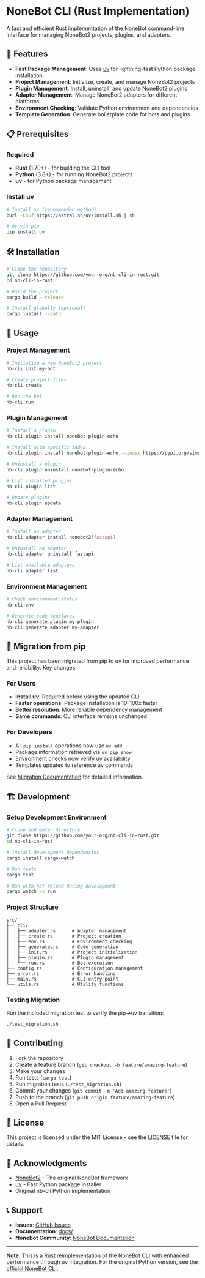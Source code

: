 # NoneBot CLI (Rust Implementation)

A fast and efficient Rust implementation of the NoneBot command-line interface for managing NoneBot2 projects, plugins, and adapters.

## 🚀 Features

- **Fast Package Management**: Uses [uv](https://astral.sh/blog/uv) for lightning-fast Python package installation
- **Project Management**: Initialize, create, and manage NoneBot2 projects
- **Plugin Management**: Install, uninstall, and update NoneBot2 plugins
- **Adapter Management**: Manage NoneBot2 adapters for different platforms
- **Environment Checking**: Validate Python environment and dependencies
- **Template Generation**: Generate boilerplate code for bots and plugins

## 📋 Prerequisites

### Required
- **Rust** (1.70+) - for building the CLI tool
- **Python** (3.8+) - for running NoneBot2 projects
- **uv** - for Python package management

### Install uv
```bash
# Install uv (recommended method)
curl -LsSf https://astral.sh/uv/install.sh | sh

# Or via pip
pip install uv
```

## 🛠 Installation

```bash
# Clone the repository
git clone https://github.com/your-org/nb-cli-in-rust.git
cd nb-cli-in-rust

# Build the project
cargo build --release

# Install globally (optional)
cargo install --path .
```

## 📖 Usage

### Project Management

```bash
# Initialize a new NoneBot2 project
nb-cli init my-bot

# Create project files
nb-cli create

# Run the bot
nb-cli run
```

### Plugin Management

```bash
# Install a plugin
nb-cli plugin install nonebot-plugin-echo

# Install with specific index
nb-cli plugin install nonebot-plugin-echo --index https://pypi.org/simple/

# Uninstall a plugin
nb-cli plugin uninstall nonebot-plugin-echo

# List installed plugins
nb-cli plugin list

# Update plugins
nb-cli plugin update
```

### Adapter Management

```bash
# Install an adapter
nb-cli adapter install nonebot2[fastapi]

# Uninstall an adapter
nb-cli adapter uninstall fastapi

# List available adapters
nb-cli adapter list
```

### Environment Management

```bash
# Check environment status
nb-cli env

# Generate code templates
nb-cli generate plugin my-plugin
nb-cli generate adapter my-adapter
```

## 🔄 Migration from pip

This project has been migrated from pip to uv for improved performance and reliability. Key changes:

### For Users
- **Install uv**: Required before using the updated CLI
- **Faster operations**: Package installation is 10-100x faster
- **Better resolution**: More reliable dependency management
- **Same commands**: CLI interface remains unchanged

### For Developers
- All `pip install` operations now use `uv add`
- Package information retrieved via `uv pip show`
- Environment checks now verify uv availability
- Templates updated to reference uv commands

See [Migration Documentation](docs/pip-to-uv-migration.md) for detailed information.

## 🏗 Development

### Setup Development Environment

```bash
# Clone and enter directory
git clone https://github.com/your-org/nb-cli-in-rust.git
cd nb-cli-in-rust

# Install development dependencies
cargo install cargo-watch

# Run tests
cargo test

# Run with hot reload during development
cargo watch -x run
```

### Project Structure

```
src/
├── cli/
│   ├── adapter.rs      # Adapter management
│   ├── create.rs       # Project creation
│   ├── env.rs          # Environment checking
│   ├── generate.rs     # Code generation
│   ├── init.rs         # Project initialization
│   ├── plugin.rs       # Plugin management
│   └── run.rs          # Bot execution
├── config.rs           # Configuration management
├── error.rs            # Error handling
├── main.rs             # CLI entry point
└── utils.rs            # Utility functions
```

### Testing Migration

Run the included migration test to verify the pip→uv transition:

```bash
./test_migration.sh
```

## 🤝 Contributing

1. Fork the repository
2. Create a feature branch (`git checkout -b feature/amazing-feature`)
3. Make your changes
4. Run tests (`cargo test`)
5. Run migration tests (`./test_migration.sh`)
6. Commit your changes (`git commit -m 'Add amazing feature'`)
7. Push to the branch (`git push origin feature/amazing-feature`)
8. Open a Pull Request

## 📝 License

This project is licensed under the MIT License - see the [LICENSE](LICENSE) file for details.

## 🙏 Acknowledgments

- [NoneBot2](https://github.com/nonebot/nonebot2) - The original NoneBot framework
- [uv](https://github.com/astral-sh/uv) - Fast Python package installer
- Original nb-cli Python implementation

## 📞 Support

- **Issues**: [GitHub Issues](https://github.com/your-org/nb-cli-in-rust/issues)
- **Documentation**: [docs/](docs/)
- **NoneBot Community**: [NoneBot Documentation](https://v2.nonebot.dev/)

---

**Note**: This is a Rust reimplementation of the NoneBot CLI with enhanced performance through uv integration. For the original Python version, see the [official NoneBot CLI](https://github.com/nonebot/nb-cli).